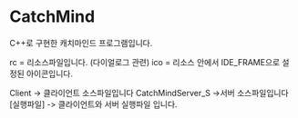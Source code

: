 # CatchMind
 C++로 구현한 캐치마인드 프로그램입니다.

rc = 리소스파일입니다. (다이얼로그 관련)
ico = 리소스 안에서 IDE_FRAME으로 설정된 아이콘입니다.

Client -> 클라이언트 소스파일입니다
CatchMindServer_S ->서버 소스파일입니다
[실행파일] -> 클라이언트와 서버 실행파일 입니다.





